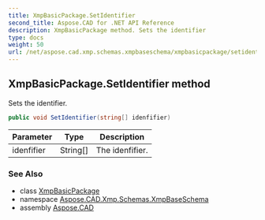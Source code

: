 ```yaml
---
title: XmpBasicPackage.SetIdentifier
second_title: Aspose.CAD for .NET API Reference
description: XmpBasicPackage method. Sets the identifier
type: docs
weight: 50
url: /net/aspose.cad.xmp.schemas.xmpbaseschema/xmpbasicpackage/setidentifier/
---
```

## XmpBasicPackage.SetIdentifier method

Sets the identifier.

```csharp
public void SetIdentifier(string[] idenfifier)
```

| Parameter | Type | Description |
| --- | --- | --- |
| idenfifier | String[] | The idenfifier. |

### See Also

* class [XmpBasicPackage](../)
* namespace [Aspose.CAD.Xmp.Schemas.XmpBaseSchema](../../xmpbasicpackage/)
* assembly [Aspose.CAD](../../../)


